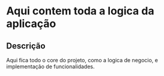 # Aqui contem toda a logica da aplicação

## Descrição

Aqui fica todo o core do projeto, como a logica de negocio, e implementação de funcionalidades.
